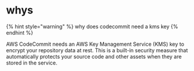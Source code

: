 # whys

{% hint style="warning" %}
why does codecommit need a kms key
{% endhint %}

AWS CodeCommit needs an AWS Key Management Service (KMS) key to encrypt your repository data at rest. This is a built-in security measure that automatically protects your source code and other assets when they are stored in the service.
